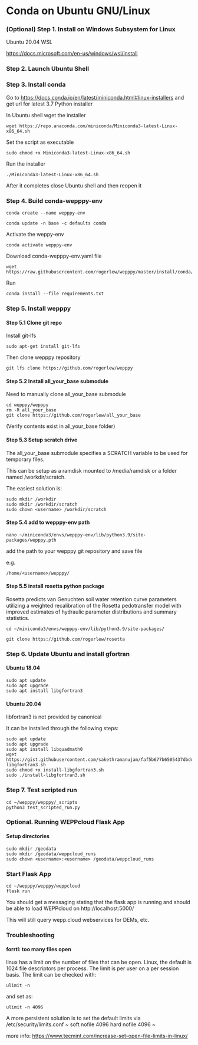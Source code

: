 # Conda on Ubuntu GNU/Linux

### (Optional) Step 1. Install on Windows Subsystem for Linux

Ubuntu 20.04 WSL

https://docs.microsoft.com/en-us/windows/wsl/install


### Step 2. Launch Ubuntu Shell 


### Step 3. Install conda

Go to https://docs.conda.io/en/latest/miniconda.html#linux-installers and get url for latest 3.7 Python installer

In Ubuntu shell wget the installer

```
wget https://repo.anaconda.com/miniconda/Miniconda3-latest-Linux-x86_64.sh
```

Set the script as executable

```
sudo chmod +x Miniconda3-latest-Linux-x86_64.sh
```

Run the installer

```
./Miniconda3-latest-Linux-x86_64.sh
```

After it completes close Ubuntu shell and then reopen it


### Step 4. Build conda-wepppy-env

```
conda create --name wepppy-env
```

```
conda update -n base -c defaults conda
```

Activate the weppy-env

```
conda activate wepppy-env
```

Download conda-wepppy-env.yaml file

```
wget https://raw.githubusercontent.com/rogerlew/wepppy/master/install/conda/requirements.txt
```

Run

```
conda install --file requirements.txt
```


### Step 5. Install wepppy

#### Step 5.1 Clone git repo

Install git-lfs

```
sudo apt-get install git-lfs
```

Then clone wepppy repository

```
git lfs clone https://github.com/rogerlew/wepppy 
```

#### Step 5.2 Install all_your_base submodule

Need to manually clone all_your_base submodule
```
cd wepppy/wepppy
rm -R all_your_base
git clone https://github.com/rogerlew/all_your_base
```

(Verify contents exist in all_your_base folder)

#### Step 5.3 Setup scratch drive

The all_your_base submodule specifies a SCRATCH variable to be used for temporary files.

This can be setup as a ramdisk mounted to /media/ramdisk or a folder named /workdir/scratch.

The easiest solution is:
```
sudo mkdir /workdir
sudo mkdir /workdir/scratch
sudo chown <username> /workdir/scratch
```

#### Step 5.4 add to wepppy-env path
```
nano ~/miniconda3/envs/wepppy-env/lib/python3.9/site-packages/wepppy.pth
```

add the path to your wepppy git repository and save file

e.g.

```
/home/<username>/wepppy/
```


#### Step 5.5 install rosetta python package

Rosetta predicts van Genuchten soil water retention curve parameters utilizing a weighted recalibration of the Rosetta pedotransfer model with improved estimates of hydraulic parameter distributions and summary statistics. 

```
cd ~/miniconda3/envs/wepppy-env/lib/python3.9/site-packages/
```

```
git clone https://github.com/rogerlew/rosetta
```

### Step 6. Update Ubuntu and install gfortran

#### Ubuntu 18.04
```
sudo apt update
sudo apt upgrade
sudo apt install libgfortran3
```

#### Ubuntu 20.04
libfortran3 is not provided by canonical

It can be installed through the following steps:

```
sudo apt update
sudo apt upgrade
sudo apt install libquadmath0
wget https://gist.githubusercontent.com/sakethramanujam/faf5b677b6505437dbdd82170ac55322/raw/c306b71253ec50fb55d59f935885773d533b565c/install-libgfortran3.sh
sudo chmod +x install-libgfortran3.sh
sudo ./install-libgfortran3.sh
```

### Step 7. Test scripted run

```
cd ~/wepppy/wepppy/_scripts
python3 test_scripted_run.py
```

### Optional. Running WEPPcloud Flask App

#### Setup directories
```
sudo mkdir /geodata
sudo mkdir /geodata/weppcloud_runs
sudo chown <username>:<username> /geodata/weppcloud_runs
```

### Start Flask App
```
cd ~/wepppy/wepppy/weppcloud
flask run
```

You should get a messaging stating that the flask app is running and should be able to load WEPPcloud on
http://localhost:5000/

This will still query wepp.cloud webservices for DEMs, etc.

### Troubleshooting


#### forrtl: too many files open

linux has a limit on the number of files that can be open. Linux, the default is 1024 file descriptors per process. The limit is per user on a per session basis. The limit can be checked with:

~~~
ulimit -n
~~~

and set as:

~~~
ulimit -n 4096
~~~

A more persistent solution is to set the default limits via /etc/security/limits.conf
~
<username>       soft    nofile          4096
<username>       hard    nofile          4096
~

more info:
https://www.tecmint.com/increase-set-open-file-limits-in-linux/
